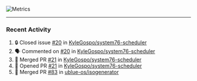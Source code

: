![Metrics](https://metrics.lecoq.io/KyleGospo?template=classic&base=header%2C%20activity%2C%20community%2C%20repositories%2C%20metadata&base.indepth=false&base.hireable=false&base.skip=false&config.timezone=America%2FLos_Angeles)

---
### Recent Activity
<!--START_SECTION:activity-->
1. 🔒 Closed issue [#20](https://github.com/KyleGospo/system76-scheduler/issues/20) in [KyleGospo/system76-scheduler](https://github.com/KyleGospo/system76-scheduler)
2. 🗣 Commented on [#20](https://github.com/KyleGospo/system76-scheduler/issues/20#issuecomment-1756296936) in [KyleGospo/system76-scheduler](https://github.com/KyleGospo/system76-scheduler)
3. 🎉 Merged PR [#21](https://github.com/KyleGospo/system76-scheduler/pull/21) in [KyleGospo/system76-scheduler](https://github.com/KyleGospo/system76-scheduler)
4. 💪 Opened PR [#21](https://github.com/KyleGospo/system76-scheduler/pull/21) in [KyleGospo/system76-scheduler](https://github.com/KyleGospo/system76-scheduler)
5. 🎉 Merged PR [#83](https://github.com/ublue-os/isogenerator/pull/83) in [ublue-os/isogenerator](https://github.com/ublue-os/isogenerator)
<!--END_SECTION:activity-->
